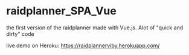 # raidplanner_SPA_Vue
the first version of the raidplanner made with Vue.js. Alot of "quick and dirty" code


live demo on Heroku: https://raidplannerviby.herokuapp.com/
